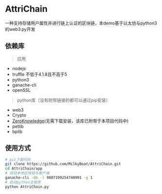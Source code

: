 # AttriChain
一种支持存储用户属性并进行链上认证的区块链，本demo基于以太坊与python3的web3.py开发

## 依赖库
> 应用
* nodejs
* truffle 不低于4.1.8且不高于5
* python3
* ganache-cli
* openSSL

> python库（没有附带链接的都可以通过pip安装）
* web3
* Crypto
* [ZeroKnowledge](https://github.com/anudit/zkpython)(无需下载安装，该库已附带于本项目代码中)
* petlib
* bplib

## 使用方式
```bash
# git下载代码
git clone https://github.com/MilkyBoat/AttriChain.git
cd AttriChain/app
# 启动本地区块链与客户端
ganache-cli -db -l 9007199254740991 -g 1
# 启动python主程序
python AttriChain.py
```
